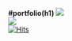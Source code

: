 **#portfolio(h1)**
<a href="https://packsunjun.github.io/soge/"><img src="https://img.shields.io/badge/Github-3DDC84?style=flat-square&logo=GitHub&logoColor=white"/></a><br>
<a href="https://paksunjun.netlify.app/"><img src="https://img.shields.io/badge/Netlify-3DDC84?style=flat-square&logo=Netlify&logoColor=white"/></a><br>
[![Hits](https://hits.seeyoufarm.com/api/count/incr/badge.svg?url=https%3A%2F%2Fgithub.com%2Fgjbae1212%2Fhit-counter&count_bg=%23B9FF84&title_bg=%23B6D5FF&icon=bitrise.svg&icon_color=%23AE00FF&title=hits&edge_flat=false)](https://hits.seeyoufarm.com)
